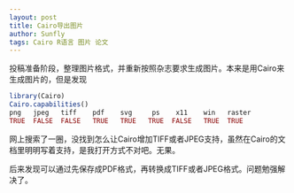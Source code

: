 ```yaml
---
layout: post
title: Cairo导出图片
author: Sunfly
tags: Cairo R语言 图片 论文
---
```

投稿准备阶段，整理图片格式，并重新按照杂志要求生成图片。本来是用Cairo来生成图片的，但是发现

```R
library(Cairo)
Cairo.capabilities()
png   jpeg   tiff    pdf    svg     ps    x11    win   raster 
TRUE  FALSE  FALSE   TRUE   TRUE   TRUE  FALSE   TRUE  TRUE
```

网上搜索了一圈，没找到怎么让Cairo增加TIFF或者JPEG支持，虽然在Cairo的文档里明明写着支持，是我打开方式不对吧。无果。

后来发现可以通过先保存成PDF格式，再转换成TIFF或者JPEG格式。问题勉强解决了。